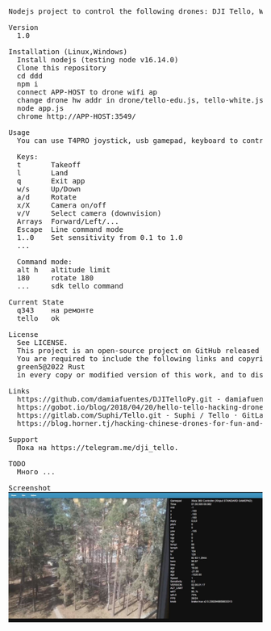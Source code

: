 <pre>
Nodejs project to control the following drones: DJI Tello, WLtoys q343.

Version
  1.0

Installation (Linux,Windows)
  Install nodejs (testing node v16.14.0)
  Clone this repository 
  cd ddd 
  npm i 
  connect APP-HOST to drone wifi ap
  change drone hw addr in drone/tello-edu.js, tello-white.js, q343-blue.js, q343-green.js (ping 192.168.10.1;arp -a) or remote it
  node app.js 
  chrome http://APP-HOST:3549/

Usage
  You can use T4PRO joystick, usb gamepad, keyboard to control drone.

  Keys:
  t       Takeoff
  l       Land 
  q       Exit app
  w/s     Up/Down
  a/d     Rotate
  x/X     Camera on/off
  v/V     Select camera (downvision)
  Arrays  Forward/Left/...
  Escape  Line command mode
  1..0    Set sensitivity from 0.1 to 1.0
  ...

  Command mode:
  alt h   altitude limit
  180     rotate 180
  ...     sdk tello command 

Current State
  q343    на ремонте
  tello   ok

License
  See LICENSE.
  This project is an open-source project on GitHub released under the terms of an MIT License.
  You are required to include the following links and copyright notice:
  green5@2022 Rust
  in every copy or modified version of this work, and to display that notice on every web page or computer that it runs on.

Links
  https://github.com/damiafuentes/DJITelloPy.git - damiafuentes/DJITelloPy: DJI Tello drone python interface using the official Tello SDK. Feel free to contribute!
  https://gobot.io/blog/2018/04/20/hello-tello-hacking-drones-with-go
  https://gitlab.com/Suphi/Tello.git - Suphi / Tello · GitLab - GTK project
  https://blog.horner.tj/hacking-chinese-drones-for-fun-and-no-profit/ - Взлом китайских дронов ради развлечения и (без) прибыли
  
Support
  Пока на https://telegram.me/dji_tello.

TODO
  Много ...

Screenshot
<img src="Screenshot-1.jpg">

</pre>
